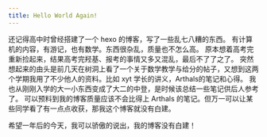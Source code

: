 ```yaml
---
title: Hello World Again!
---
```

还记得高中时曾经搭建了一个 hexo 的博客，写了一些乱七八糟的东西。
有计算机的内容，有游记，也有数学。东西很杂乱，质量也不怎么高。
原本想着高考完重新捡起来，结果高考完羟基、报考的事情又多又混乱，最后不了了之了。
突然想起来的由头是前几天在树洞上看了一个关于数学教学与给分的帖子，又想到这两个学期我用了不少他人的资料。比如 xyt 学长的讲义，Arthals的笔记和心得。
我也从刚刚入学的大一小东西变成了大二的中登，是时候该总结一些笔记供后人参考了。
可以预料到我的博客质量应该不会比得上 Arthals 的笔记。但万一可以让某些同学看了有一点点收获，那我这个博客就没有白建。

希望一年后的今天，我可以骄傲的说出，我的博客没有白建！

